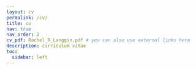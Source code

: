 ```yaml
---
layout: cv
permalink: /cv/
title: cv
nav: true
nav_order: 2
cv_pdf: Rachel_R_Langgin.pdf # you can also use external links here
description: cirriculum vitae
toc:
  sidebar: left
---
```

